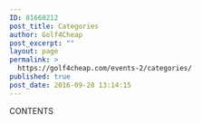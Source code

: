 ```yaml
---
ID: 81660212
post_title: Categories
author: Golf4Cheap
post_excerpt: ""
layout: page
permalink: >
  https://golf4cheap.com/events-2/categories/
published: true
post_date: 2016-09-28 13:14:15
---
```

CONTENTS